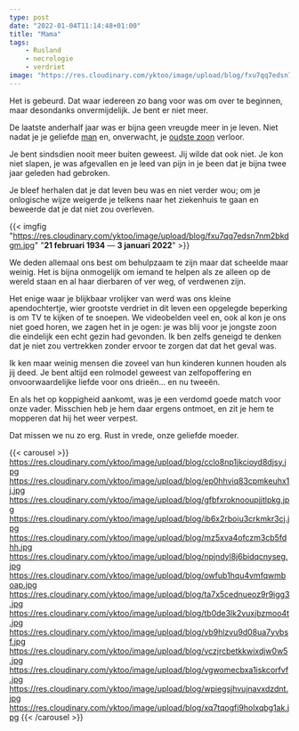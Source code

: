 ```yaml
---
type: post
date: "2022-01-04T11:14:48+01:00"
title: "Mama"
tags:
    - Rusland
    - necrologie
    - verdriet
image: "https://res.cloudinary.com/yktoo/image/upload/blog/fxu7qq7edsn7nm2bkdgm.jpg"
---
```


Het is gebeurd. Dat waar iedereen zo bang voor was om over te beginnen, maar desondanks onvermijdelijk. Je bent er niet meer.

De laatste anderhalf jaar was er bijna geen vreugde meer in je leven. Niet nadat je je geliefde [man](en;0764) en, onverwacht, je [oudste zoon](ru;0800) verloor.

Je bent sindsdien nooit meer buiten geweest. Jij wilde dat ook niet. Je kon niet slapen, je was afgevallen en je leed van pijn in je been dat je bijna twee jaar geleden had gebroken.

<!--more-->

Je bleef herhalen dat je dat leven beu was en niet verder wou; om je onlogische wijze weigerde je telkens naar het ziekenhuis te gaan en beweerde dat je dat niet zou overleven.

{{< imgfig "https://res.cloudinary.com/yktoo/image/upload/blog/fxu7qq7edsn7nm2bkdgm.jpg" "**21 februari 1934** — **3 januari 2022**" >}}

We deden allemaal ons best om behulpzaam te zijn maar dat scheelde maar weinig. Het is bijna onmogelijk om iemand te helpen als ze alleen op de wereld staan en al haar dierbaren of ver weg, of verdwenen zijn.

Het enige waar je blijkbaar vrolijker van werd was ons kleine apendochtertje, wier grootste verdriet in dit leven een opgelegde beperking is om TV te kijken of te snoepen. We videobelden veel en, ook al kon je ons niet goed horen, we zagen het in je ogen: je was blij voor je jongste zoon die eindelijk een echt gezin had gevonden. Ik ben zelfs geneigd te denken dat je niet zou vertrekken zonder ervoor te zorgen dat dat het geval was.

Ik ken maar weinig mensen die zoveel van hun kinderen kunnen houden als jij deed. Je bent altijd een rolmodel geweest van zelfopoffering en onvoorwaardelijke liefde voor ons drieën… en nu tweeën.

En als het op koppigheid aankomt, was je een verdomd goede match voor onze vader. Misschien heb je hem daar ergens ontmoet, en zit je hem te mopperen dat hij het weer verpest.

Dat missen we nu zo erg. Rust in vrede, onze geliefde moeder.

{{< carousel >}}
https://res.cloudinary.com/yktoo/image/upload/blog/cclo8np1jkcioyd8djsy.jpg
https://res.cloudinary.com/yktoo/image/upload/blog/ep0hhviq83cpmkeuhx1j.jpg
https://res.cloudinary.com/yktoo/image/upload/blog/gfbfxroknooupjjtlpkg.jpg
https://res.cloudinary.com/yktoo/image/upload/blog/ib6x2rboiu3crkmkr3cj.jpg
https://res.cloudinary.com/yktoo/image/upload/blog/mz5xva4ofczm3cb5fdhh.jpg
https://res.cloudinary.com/yktoo/image/upload/blog/npjndyl8j6bidqcnyseg.jpg
https://res.cloudinary.com/yktoo/image/upload/blog/owfub1hqu4vmfqwmboap.jpg
https://res.cloudinary.com/yktoo/image/upload/blog/ta7x5cednueoz9r9igg3.jpg
https://res.cloudinary.com/yktoo/image/upload/blog/tb0de3lk2vuxjbzmoo4t.jpg
https://res.cloudinary.com/yktoo/image/upload/blog/vb9hlzvu9d08ua7yvbsf.jpg
https://res.cloudinary.com/yktoo/image/upload/blog/vczjrcbetkkwixdjw0w5.jpg
https://res.cloudinary.com/yktoo/image/upload/blog/vgwomecbxa1iskcorfvf.jpg
https://res.cloudinary.com/yktoo/image/upload/blog/wpiegsjhvujnavxdzdnt.jpg
https://res.cloudinary.com/yktoo/image/upload/blog/xq7tqogfi9holxqbg1ak.jpg
{{< /carousel >}}
